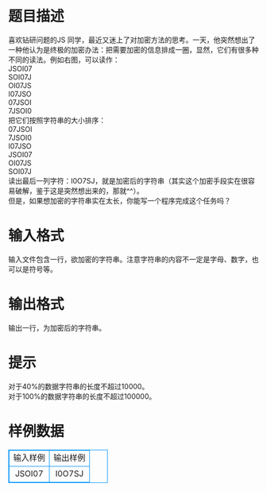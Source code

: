 # 

 
 # 题目描述 
喜欢钻研问题的JS&nbsp;同学，最近又迷上了对加密方法的思考。一天，他突然想出了一种他认为是终极的加密办法：把需要加密的信息排成一圈，显然，它们有很多种不同的读法。例如右图，可以读作：<BR>JSOI07<BR>SOI07J<BR>OI07JS<BR>I07JSO<BR>07JSOI<BR>7JSOI0<BR>把它们按照字符串的大小排序：<BR>07JSOI<BR>7JSOI0<BR>I07JSO<BR>JSOI07<BR>OI07JS<BR>SOI07J<BR>读出最后一列字符：I0O7SJ，就是加密后的字符串（其实这个加密手段实在很容易破解，鉴于这是突然想出来的，那就^^）。<BR>但是，如果想加密的字符串实在太长，你能写一个程序完成这个任务吗？<BR> 

 
 # 输入格式 
输入文件包含一行，欲加密的字符串。注意字符串的内容不一定是字母、数字，也可以是符号等。 

 
 # 输出格式 
输出一行，为加密后的字符串。 

 
 # 提示 
对于40%的数据字符串的长度不超过10000。<BR>对于100%的数据字符串的长度不超过100000。<BR> 
# 样例数据
<style>
        table,table tr th, table tr td { border:1px solid #0094ff; }
        table { width: 200px; min-height: 25px; line-height: 25px; text-align: center; border-collapse: collapse;}   
    </style>
<table>
	<tr>
		<td>输入样例</td>
		<td>输出样例</td>
	</tr>
<tr><td>JSOI07</td><td>I0O7SJ</td></tr></table>
